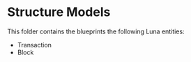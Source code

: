 # Structure Models

This folder contains the blueprints the following Luna entities:
 - Transaction
 - Block